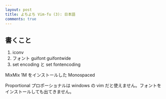 ```yaml
---
layout: post
title: よちよち Vim-fu (3): 日本語
comments: true
---
```

## 書くこと

1. iconv
2. フォント guifont guifontwide 
3. set encoding と set fontencoding

MixMix 1M をインストールした Monospaced

Proportional プロポーショナルは windows の vim だと使えません。フォントをインストールしても出てきません。


